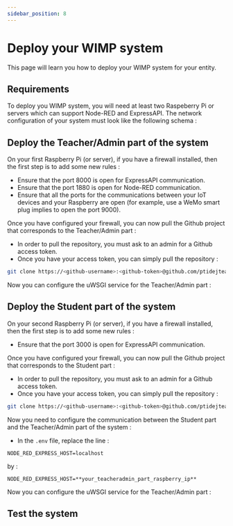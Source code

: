 ```yaml
---
sidebar_position: 8
---
```


# Deploy your WIMP system

This page will learn you how to deploy your WIMP system for your entity.

## Requirements

To deploy you WIMP system, you will need at least two Raspeberry Pi or servers which can support Node-RED and ExpressAPI.
The network configuration of your system must look like the following schema : 

## Deploy the Teacher/Admin part of the system

On your first Raspberry Pi (or server), if you have a firewall installed, then the first step is to add some new rules : 

- Ensure that the port 8000 is open for ExpressAPI communication.
- Ensure that the port 1880 is open for Node-RED communication.
- Ensure that all the ports for the communications between your IoT devices and your Raspberry are open (for example, use a WeMo smart plug implies to open the port 9000).

Once you have configured your firewall, you can now pull the Github project that corresponds to the Teacher/Admin part :
- In order to pull the repository, you must ask to an admin for a Github access token.
- Once you have your access token, you can simply pull the repository :

```bash
git clone https://<github-username>:<github-token>@github.com/ptidejteam/industry
```
Now you can configure the uWSGI service for the Teacher/Admin part : 

## Deploy the Student part of the system

On your second Raspberry Pi (or server), if you have a firewall installed, then the first step is to add some new rules : 

- Ensure that the port 3000 is open for ExpressAPI communication.

Once you have configured your firewall, you can now pull the Github project that corresponds to the Student part :
- In order to pull the repository, you must ask to an admin for a Github access token.
- Once you have your access token, you can simply pull the repository :

```bash
git clone https://<github-username>:<github-token>@github.com/ptidejteam/wimp_webserver
```

Now you need to configure the communication between the Student part and the Teacher/Admin part of the system : 
- In the `.env` file, replace the line :
```
NODE_RED_EXPRESS_HOST=localhost
```
by :
```
NODE_RED_EXPRESS_HOST=**your_teacheradmin_part_raspberry_ip**
```

Now you can configure the uWSGI service for the Teacher/Admin part : 

## Test the system